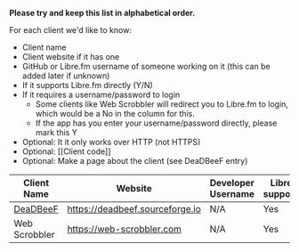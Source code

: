 **Please try and keep this list in alphabetical order.**

For each client we'd like to know:

* Client name
* Client website if it has one
* GitHub or Libre.fm username of someone working on it (this can be added later if unknown) 
* If it supports Libre.fm directly (Y/N)
* If it requires a username/password to login
  * Some clients like Web Scrobbler will redirect you to Libre.fm to login, which would be a No in the column for this. 
  * If the app has you enter your username/password directly, please mark this Y
* Optional: It it only works over HTTP (not HTTPS)
* Optional: [[Client code]]
* Optional: Make a page about the client (see DeaDBeeF entry)

<!-- Keep URLs reasonable short, link to them if needed) --> 

| Client Name | Website | Developer Username | Libre.fm supported? | Username/Password? | Client Code | 
| ------------| ------- | ------------------ | ------------------- | ------------------ | ----------- | 
| [DeaDBeeF](DeaDBeeF) | https://deadbeef.sourceforge.io | N/A | Yes | Yes | ddb | 
| Web Scrobbler | https://web-scrobbler.com | N/A | Yes | No | N/A |